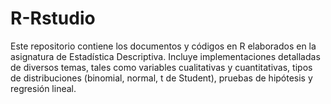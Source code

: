 # R-Rstudio
Este repositorio contiene los documentos y códigos en R elaborados en la asignatura de Estadística Descriptiva. Incluye implementaciones detalladas de diversos temas, tales como variables cualitativas y cuantitativas, tipos de distribuciones (binomial, normal, t de Student), pruebas de hipótesis y regresión lineal.

